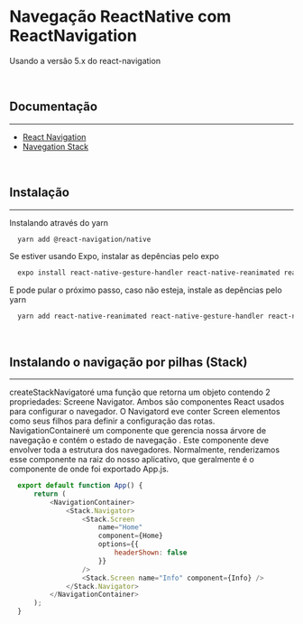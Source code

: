 
# Navegação ReactNative com ReactNavigation

Usando a versão 5.x do react-navigation

<br />


## Documentação
___

 - [React Navigation](https://reactnavigation.org/docs/getting-started)
 - [Navegation Stack](https://reactnavigation.org/docs/hello-react-navigation)

<br />


## Instalação
___

Instalando através do yarn

```bash
  yarn add @react-navigation/native
```

Se estiver usando Expo, instalar as depências pelo expo

```bash
  expo install react-native-gesture-handler react-native-reanimated react-native-screens react-native-safe-area-context @react-native-community/masked-view
```
E pode pular o próximo passo, caso não esteja, instale as depências pelo yarn

```bash
  yarn add react-native-reanimated react-native-gesture-handler react-native-screens react-native-safe-area-context @react-native-community/masked-view
```

<br />


## Instalando o navigação por pilhas (Stack)
___
createStackNavigatoré uma função que retorna um objeto contendo 2 propriedades: Screene Navigator. 
Ambos são componentes React usados ​​para configurar o navegador. 
O Navigatord eve conter Screen elementos como seus filhos para definir a configuração das rotas.
NavigationContaineré um componente que gerencia nossa árvore de navegação e contém o estado de navegação . 
Este componente deve envolver toda a estrutura dos navegadores. 
Normalmente, renderizamos esse componente na raiz do nosso aplicativo, 
que geralmente é o componente de onde foi exportado App.js.

```javascript
  export default function App() {
      return (
          <NavigationContainer>
              <Stack.Navigator>
                  <Stack.Screen
                      name="Home"
                      component={Home}
                      options={{ 
                          headerShown: false
                      }} 
                  />
                  <Stack.Screen name="Info" component={Info} />
              </Stack.Navigator>
          </NavigationContainer>
      );
  }
```